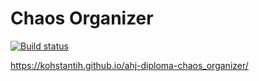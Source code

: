 # Chaos Organizer

[![Build status](https://ci.appveyor.com/api/projects/status/fd0hhyknw65ixauu?svg=true)](https://ci.appveyor.com/project/Kohstantih/ahj-diploma-chaos-organizer)

https://kohstantih.github.io/ahj-diploma-chaos_organizer/


